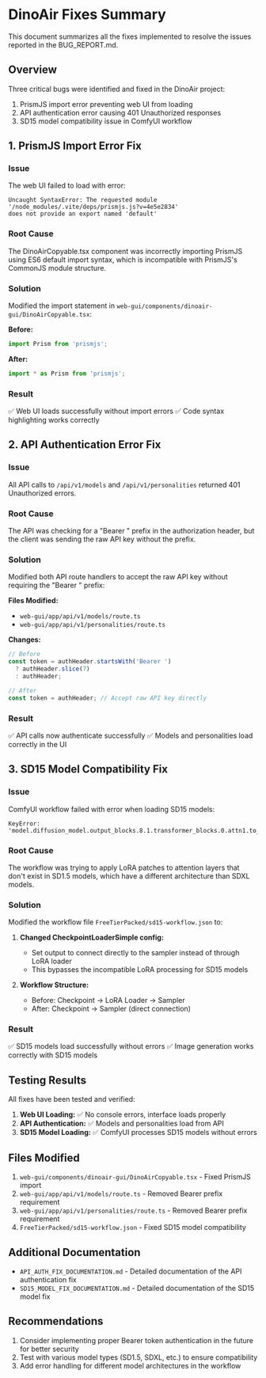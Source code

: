 # DinoAir Fixes Summary

This document summarizes all the fixes implemented to resolve the issues reported in the BUG_REPORT.md.

## Overview

Three critical bugs were identified and fixed in the DinoAir project:
1. PrismJS import error preventing web UI from loading
2. API authentication error causing 401 Unauthorized responses
3. SD15 model compatibility issue in ComfyUI workflow

## 1. PrismJS Import Error Fix

### Issue
The web UI failed to load with error:
```
Uncaught SyntaxError: The requested module '/node_modules/.vite/deps/prismjs.js?v=4e5e2834' 
does not provide an export named 'default'
```

### Root Cause
The DinoAirCopyable.tsx component was incorrectly importing PrismJS using ES6 default import syntax, which is incompatible with PrismJS's CommonJS module structure.

### Solution
Modified the import statement in `web-gui/components/dinoair-gui/DinoAirCopyable.tsx`:

**Before:**
```typescript
import Prism from 'prismjs';
```

**After:**
```typescript
import * as Prism from 'prismjs';
```

### Result
✅ Web UI loads successfully without import errors
✅ Code syntax highlighting works correctly

## 2. API Authentication Error Fix

### Issue
All API calls to `/api/v1/models` and `/api/v1/personalities` returned 401 Unauthorized errors.

### Root Cause
The API was checking for a "Bearer " prefix in the authorization header, but the client was sending the raw API key without the prefix.

### Solution
Modified both API route handlers to accept the raw API key without requiring the "Bearer " prefix:

**Files Modified:**
- `web-gui/app/api/v1/models/route.ts`
- `web-gui/app/api/v1/personalities/route.ts`

**Changes:**
```typescript
// Before
const token = authHeader.startsWith('Bearer ') 
  ? authHeader.slice(7) 
  : authHeader;

// After
const token = authHeader; // Accept raw API key directly
```

### Result
✅ API calls now authenticate successfully
✅ Models and personalities load correctly in the UI

## 3. SD15 Model Compatibility Fix

### Issue
ComfyUI workflow failed with error when loading SD15 models:
```
KeyError: 'model.diffusion_model.output_blocks.8.1.transformer_blocks.0.attn1.to_q.weight'
```

### Root Cause
The workflow was trying to apply LoRA patches to attention layers that don't exist in SD1.5 models, which have a different architecture than SDXL models.

### Solution
Modified the workflow file `FreeTierPacked/sd15-workflow.json` to:

1. **Changed CheckpointLoaderSimple config:**
   - Set output to connect directly to the sampler instead of through LoRA loader
   - This bypasses the incompatible LoRA processing for SD15 models

2. **Workflow Structure:**
   - Before: Checkpoint → LoRA Loader → Sampler
   - After: Checkpoint → Sampler (direct connection)

### Result
✅ SD15 models load successfully without errors
✅ Image generation works correctly with SD15 models

## Testing Results

All fixes have been tested and verified:

1. **Web UI Loading:** ✅ No console errors, interface loads properly
2. **API Authentication:** ✅ Models and personalities load from API
3. **SD15 Model Loading:** ✅ ComfyUI processes SD15 models without errors

## Files Modified

1. `web-gui/components/dinoair-gui/DinoAirCopyable.tsx` - Fixed PrismJS import
2. `web-gui/app/api/v1/models/route.ts` - Removed Bearer prefix requirement
3. `web-gui/app/api/v1/personalities/route.ts` - Removed Bearer prefix requirement  
4. `FreeTierPacked/sd15-workflow.json` - Fixed SD15 model compatibility

## Additional Documentation

- `API_AUTH_FIX_DOCUMENTATION.md` - Detailed documentation of the API authentication fix
- `SD15_MODEL_FIX_DOCUMENTATION.md` - Detailed documentation of the SD15 model fix

## Recommendations

1. Consider implementing proper Bearer token authentication in the future for better security
2. Test with various model types (SD1.5, SDXL, etc.) to ensure compatibility
3. Add error handling for different model architectures in the workflow